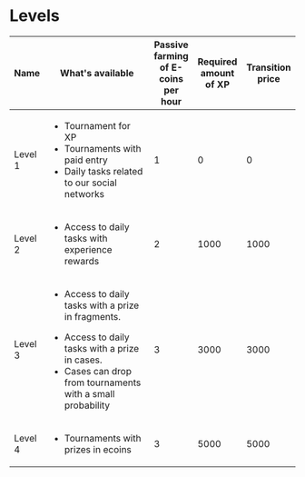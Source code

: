 # Levels

<table><thead><tr><th>Name</th><th width="257">What's available</th><th>Passive farming of E-coins per hour</th><th>Required amount of XP</th><th data-type="number">Transition price</th></tr></thead><tbody><tr><td>Level 1</td><td><ul><li>Tournament for XP</li><li>Tournaments with paid entry</li><li>Daily tasks related to our social networks</li></ul></td><td>1</td><td>0</td><td>0</td></tr><tr><td>Level 2</td><td><ul><li>Access to daily tasks with experience rewards</li></ul></td><td>2</td><td>1000</td><td>1000</td></tr><tr><td>Level 3</td><td><ul><li>Access to daily tasks with a prize in fragments.</li></ul><ul><li>Access to daily tasks with a prize in cases.</li><li>Cases can drop from tournaments with a small probability</li></ul></td><td>3</td><td>3000</td><td>3000</td></tr><tr><td>Level 4</td><td><ul><li>Tournaments with prizes in ecoins</li></ul></td><td>3</td><td>5000</td><td>5000</td></tr></tbody></table>

